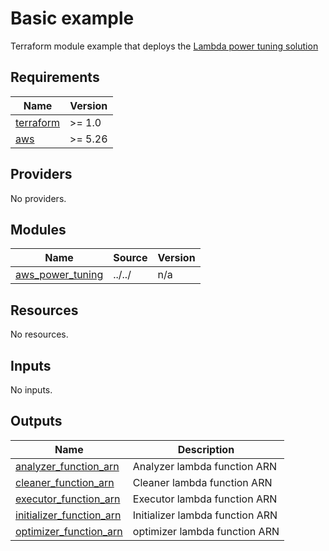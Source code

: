 <!-- BEGIN_TF_DOCS -->
# Basic example

Terraform module example that deploys the [Lambda power tuning solution](https://github.com/alexcasalboni/aws-lambda-power-tuning)

## Requirements

| Name | Version |
|------|---------|
| <a name="requirement_terraform"></a> [terraform](#requirement\_terraform) | >= 1.0 |
| <a name="requirement_aws"></a> [aws](#requirement\_aws) | >= 5.26 |

## Providers

No providers.

## Modules

| Name | Source | Version |
|------|--------|---------|
| <a name="module_aws_power_tuning"></a> [aws\_power\_tuning](#module\_aws\_power\_tuning) | ../../ | n/a |

## Resources

No resources.

## Inputs

No inputs.

## Outputs

| Name | Description |
|------|-------------|
| <a name="output_analyzer_function_arn"></a> [analyzer\_function\_arn](#output\_analyzer\_function\_arn) | Analyzer lambda function ARN |
| <a name="output_cleaner_function_arn"></a> [cleaner\_function\_arn](#output\_cleaner\_function\_arn) | Cleaner lambda function ARN |
| <a name="output_executor_function_arn"></a> [executor\_function\_arn](#output\_executor\_function\_arn) | Executor lambda function ARN |
| <a name="output_initializer_function_arn"></a> [initializer\_function\_arn](#output\_initializer\_function\_arn) | Initializer lambda function ARN |
| <a name="output_optimizer_function_arn"></a> [optimizer\_function\_arn](#output\_optimizer\_function\_arn) | optimizer lambda function ARN |
<!-- END_TF_DOCS -->